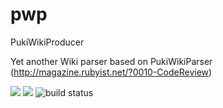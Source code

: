 # pwp
PukiWikiProducer

Yet another Wiki parser based on PukiWikiParser (http://magazine.rubyist.net/?0010-CodeReview)

<a href="https://codeclimate.com/github/elm200/pwp"><img src="https://codeclimate.com/github/elm200/pwp/badges/gpa.svg" /></a>
<a href="https://codeclimate.com/github/elm200/pwp/coverage"><img src="https://codeclimate.com/github/elm200/pwp/badges/coverage.svg" /></a>
![build status](https://circleci.com/gh/elm200/pwp.svg?&style=shield&circle-token=839ac7381e624847a472fc13b936b53e964ab373)
